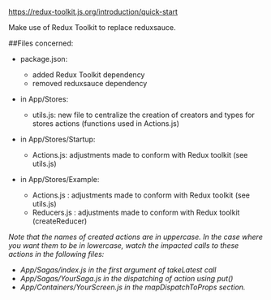 https://redux-toolkit.js.org/introduction/quick-start

Make use of Redux Toolkit to replace reduxsauce.

##Files concerned:

- package.json:
    - added Redux Toolkit dependency
    - removed reduxsauce dependency

- in App/Stores:
    - utils.js: new file to centralize the creation of creators and types for stores actions (functions used in Actions.js)

- in App/Stores/Startup:
   - Actions.js: adjustments made to conform with Redux toolkit (see utils.js)

- in App/Stores/Example:
    - Actions.js : adjustments made to conform with Redux toolkit (see utils.js)
    - Reducers.js : adjustments made to conform with Redux toolkit (createReducer)

*Note that the names of created actions are in uppercase.
In the case where you want them to be in lowercase, watch the impacted calls to these actions in the following files:*
- *App/Sagas/index.js in the first argument of takeLatest call*
- *App/Sagas/YourSaga.js in the dispatching of action using put()*
- *App/Containers/YourScreen.js in the mapDispatchToProps section.*
